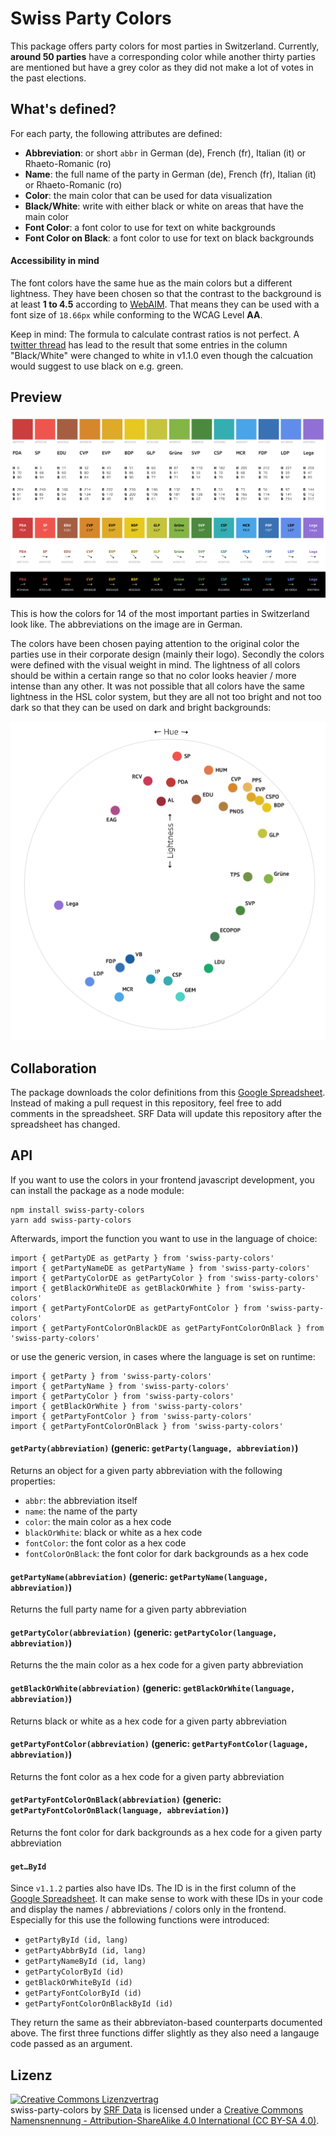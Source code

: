 # Swiss Party Colors

This package offers party colors for most parties in Switzerland. Currently, **around 50 parties** have a corresponding color while another thirty parties are mentioned but have a grey color as they did not make a lot of votes in the past elections.


## What's defined?

For each party, the following attributes are defined:

- **Abbreviation**: or short `abbr` in German (de), French (fr), Italian (it) or Rhaeto-Romanic (ro)
- **Name**: the full name of the party in German (de), French (fr), Italian (it) or Rhaeto-Romanic (ro)
- **Color**: the main color that can be used for data visualization
- **Black/White**: write with either black or white on areas that have the main color
- **Font Color**: a font color to use for text on white backgrounds
- **Font Color on Black**: a font color to use for text on black backgrounds


#### Accessibility in mind

The font colors have the same hue as the main colors but a different lightness. They have been chosen so that the contrast to the background is at least **1 to 4.5** according to [WebAIM](https://webaim.org/resources/contrastchecker/). That means they can be used with a font size of `18.66px` while conforming to the WCAG Level **AA**.

Keep in mind: The formula to calculate contrast ratios is not perfect. A [twitter thread](https://twitter.com/angelozehr/status/1141240411333308417) has lead to the result that some entries in the column "Black/White" were changed to white in v1.1.0 even though the calcuation would suggest to use black on e.g. green.


## Preview

![14 important parties in Switzerland](./big_14_german.png)

This is how the colors for 14 of the most important parties in Switzerland look like. The abbreviations on the image are in German.

The colors have been chosen paying attention to the original color the parties use in their corporate design (mainly their logo). Secondly the colors were defined with the visual weight in mind. The lightness of all colors should be within a certain range so that no color looks heavier / more intense than any other. It was not possible that all colors have the same lightness in the HSL color system, but they are all not too bright and not too dark so that they can be used on dark and bright backgrounds:

![all colors on a HSL color wheel](./circle.png)


## Collaboration

The package downloads the color definitions from this [Google Spreadsheet](https://docs.google.com/spreadsheets/d/1PCD3se4Nc4ME-i391yPYyAlLdgtXoZJFoJy_6Mlf7BY). Instead of making a pull request in this repository, feel free to add comments in the spreadsheet. SRF Data will update this repository after the spreadsheet has changed.


## API

If you want to use the colors in your frontend javascript development, you can install the package as a node module:

```
npm install swiss-party-colors
yarn add swiss-party-colors
```

Afterwards, import the function you want to use in the language of choice:

```
import { getPartyDE as getParty } from 'swiss-party-colors'
import { getPartyNameDE as getPartyName } from 'swiss-party-colors'
import { getPartyColorDE as getPartyColor } from 'swiss-party-colors'
import { getBlackOrWhiteDE as getBlackOrWhite } from 'swiss-party-colors'
import { getPartyFontColorDE as getPartyFontColor } from 'swiss-party-colors'
import { getPartyFontColorOnBlackDE as getPartyFontColorOnBlack } from 'swiss-party-colors'
```

or use the generic version, in cases where the language is set on runtime:

```
import { getParty } from 'swiss-party-colors'
import { getPartyName } from 'swiss-party-colors'
import { getPartyColor } from 'swiss-party-colors'
import { getBlackOrWhite } from 'swiss-party-colors'
import { getPartyFontColor } from 'swiss-party-colors'
import { getPartyFontColorOnBlack } from 'swiss-party-colors'
```

#### `getParty(abbreviation)` (generic: `getParty(language, abbreviation)`)

Returns an object for a given party abbreviation with the following properties:

- `abbr`: the abbreviation itself
- `name`: the name of the party
- `color`: the main color as a hex code
- `blackOrWhite`: black or white as a hex code
- `fontColor`: the font color as a hex code
- `fontColorOnBlack`: the font color for dark backgrounds as a hex code

#### `getPartyName(abbreviation)` (generic: `getPartyName(language, abbreviation)`)

Returns the full party name for a given party abbreviation

#### `getPartyColor(abbreviation)` (generic: `getPartyColor(language, abbreviation)`)

Returns the the main color as a hex code for a given party abbreviation

#### `getBlackOrWhite(abbreviation)` (generic: `getBlackOrWhite(language, abbreviation)`)

Returns black or white as a hex code for a given party abbreviation

#### `getPartyFontColor(abbreviation)` (generic: `getPartyFontColor(laguage, abbreviation)`)

Returns the font color as a hex code for a given party abbreviation

#### `getPartyFontColorOnBlack(abbreviation)` (generic: `getPartyFontColorOnBlack(language, abbreviation)`)

Returns the font color for dark backgrounds as a hex code for a given party abbreviation

#### `get…ById`

Since `v1.1.2` parties also have IDs. The ID is in the first column of the [Google Spreadsheet](https://docs.google.com/spreadsheets/d/1PCD3se4Nc4ME-i391yPYyAlLdgtXoZJFoJy_6Mlf7BY). It can make sense to work with these IDs in your code and display the names / abbreviations / colors only in the frontend. Especially for this use the following functions were introduced:

* `getPartyById (id, lang)`
* `getPartyAbbrById (id, lang)`
* `getPartyNameById (id, lang)`
* `getPartyColorById (id)`
* `getBlackOrWhiteById (id)`
* `getPartyFontColorById (id)`
* `getPartyFontColorOnBlackById (id)`

They return the same as their abbreviaton-based counterparts documented above. The first three functions differ slightly as they also need a langauge code passed as an argument.

## Lizenz

<a rel="license" href="http://creativecommons.org/licenses/by-sa/4.0/"><img alt="Creative Commons Lizenzvertrag" style="border-width:0" src="https://i.creativecommons.org/l/by-sa/4.0/88x31.png" /></a><br /><span xmlns:dct="http://purl.org/dc/terms/" href="http://purl.org/dc/dcmitype/Dataset" property="dct:title" rel="dct:type">swiss-party-colors</span> by <a xmlns:cc="http://creativecommons.org/ns#" href="https://github.com/srfdata/swiss-party-colors" property="cc:attributionName" rel="cc:attributionURL">SRF Data</a> is licensed under a <a rel="license" href="http://creativecommons.org/licenses/by-sa/4.0/">Creative Commons Namensnennung - Attribution-ShareAlike 4.0 International (CC BY-SA 4.0)</a>.
